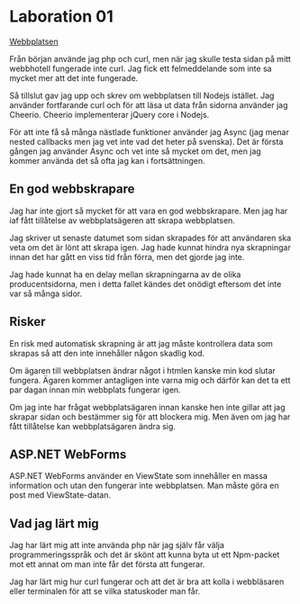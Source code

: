 Laboration 01
=============

[Webbplatsen](http://cn222gc.jit.su/)

Från början använde jag php och curl, men när jag skulle testa sidan på mitt
webbhotell fungerade inte curl. Jag fick ett felmeddelande som inte sa mycket
mer att det inte fungerade.

Så tillslut gav jag upp och skrev om webbplatsen till Nodejs istället. Jag
använder fortfarande curl och för att läsa ut data från sidorna använder jag
Cheerio. Cheerio implementerar jQuery core i Nodejs.

För att inte få så många nästlade funktioner använder jag Async (jag menar
nested callbacks men jag vet inte vad det heter på svenska). Det är första
gången jag använder Async och vet inte så mycket om det, men jag kommer använda
det så ofta jag kan i fortsättningen.

En god webbskrapare
-------------------

Jag har inte gjort så mycket för att vara en god webbskrapare. Men jag har iaf
fått tillåtelse av webbplatsägeren att skrapa webbplatsen.

Jag skriver ut senaste datumet som sidan skrapades för att användaren ska veta
om det är lönt att skrapa igen. Jag hade kunnat hindra nya skrapningar innan
det har gått en viss tid från förra, men det gjorde jag inte.

Jag hade kunnat ha en delay mellan skrapningarna av de olika producentsidorna,
men i detta fallet kändes det onödigt eftersom det inte var så många sidor.

Risker
------

En risk med automatisk skrapning är att jag måste kontrollera data som skrapas
så att den inte innehåller någon skadlig kod.

Om ägaren till webbplatsen ändrar något i htmlen kanske min kod slutar fungera.
Ägaren kommer antagligen inte varna mig och därför kan det ta ett par dagan
innan min webbplats fungerar igen.

Om jag inte har frågat webbplatsägaren innan kanske hen inte gillar att jag
skrapar sidan och bestämmer sig för att blockera mig. Men även om jag har fått
tillåtelse kan webbplatsägaren ändra sig.

ASP.NET WebForms
----------------

ASP.NET WebForms använder en ViewState som innehåller en massa information och
utan den fungerar inte webbplatsen. Man måste göra en post med ViewState-datan.

Vad jag lärt mig
----------------

Jag har lärt mig att inte använda php när jag själv får välja
programmeringsspråk och det är skönt att kunna byta ut ett Npm-packet mot ett
annat om man inte får det första att fungerar.

Jag har lärt mig hur curl fungerar och att det är bra att kolla i webbläsaren
eller terminalen för att se vilka statuskoder man får.
